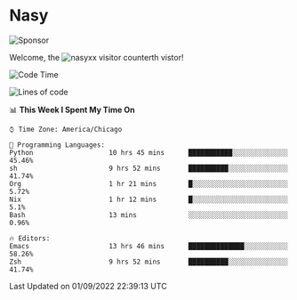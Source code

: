 # Nasy

<!--
<p align="center">
<img height="200" src="https://github-readme-stats.vercel.app/api?username=nasyxx&count_private=true&show_icons=true&theme=dracula&include_all_commits=true"/>
<img height="200" src="https://github-readme-stats.vercel.app/api/top-langs/?username=nasyxx&theme=dracula&hide=html,jupyter+notebook&count_private=true&show_icons=true"/>
</p>

  
----------------
-->

![Sponsor](https://img.shields.io/static/v1.svg?label=Sponsor&message=%E2%9D%A4&logo=GitHub&style=flat&color=pink)
 
Welcome, the ![nasyxx visitor counter](https://count.getloli.com/get/@nasyxx?theme=rule34)th vistor!
 
<!--START_SECTION:waka-->
![Code Time](http://img.shields.io/badge/Code%20Time-2%2C602%20hrs%2020%20mins-blue)

![Lines of code](https://img.shields.io/badge/From%20Hello%20World%20I%27ve%20Written-5%20Million%20lines%20of%20code-blue)

📊 **This Week I Spent My Time On** 

```text
⌚︎ Time Zone: America/Chicago

💬 Programming Languages: 
Python                   10 hrs 45 mins      ███████████░░░░░░░░░░░░░░   45.46% 
sh                       9 hrs 52 mins       ██████████░░░░░░░░░░░░░░░   41.74% 
Org                      1 hr 21 mins        █░░░░░░░░░░░░░░░░░░░░░░░░   5.72% 
Nix                      1 hr 12 mins        █░░░░░░░░░░░░░░░░░░░░░░░░   5.1% 
Bash                     13 mins             ░░░░░░░░░░░░░░░░░░░░░░░░░   0.96%

🔥 Editors: 
Emacs                    13 hrs 46 mins      ██████████████░░░░░░░░░░░   58.26% 
Zsh                      9 hrs 52 mins       ██████████░░░░░░░░░░░░░░░   41.74%

```


 Last Updated on 01/09/2022 22:39:13 UTC
<!--END_SECTION:waka-->

<!-- ![visitors](https://visitor-badge.laobi.icu/badge?page_id=nasyxx.nasyxx) -->
